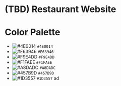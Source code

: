 # (TBD) Restaurant Website

# Color Palette

- ![#4E0014](https://placehold.co/15x15/4E0014/4E0014.png) `#4E0014`
- ![#E63946](https://placehold.co/15x15/E63946/E63946.png) `#E63946`
- ![#F9E4DD](https://placehold.co/15x15/F9E4DD/F9E4DD.png) `#F9E4DD`
- ![#F1FAEE](https://placehold.co/15x15/F1FAEE/F1FAEE.png) `#F1FAEE`
- ![#A8DADC](https://placehold.co/15x15/A8DADC/A8DADC.png) `#A8DADC`
- ![#457B9D](https://placehold.co/15x15/457B9D/457B9D.png) `#457B9D`
- ![#1D3557](https://placehold.co/15x15/1D3557/1D3557.png) `#1D3557`
ad